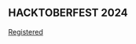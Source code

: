 ## HACKTOBERFEST 2024

[Registered](https://github.com/siri-chandana-macha/siri-chandana-macha/edit/main/README.md)
